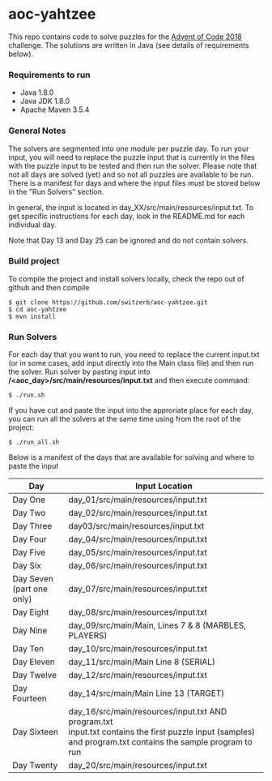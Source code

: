 # aoc-yahtzee

This repo contains code to solve puzzles for the [Advent of Code 2018](https://adventofcode.com/2018) challenge. The solutions
are written in Java (see details of requirements below).

### Requirements to run

* Java 1.8.0
* Java JDK 1.8.0
* Apache Maven 3.5.4

### General Notes
The solvers are segmented into one module per puzzle day. To run your input, you will need to replace the puzzle input that is currently in the files with the puzzle input to be tested and then run the solver. Please note that not all days are solved (yet) and so not all puzzles are available to be run. There is a manifest for days and where the input files must be stored below in the "Run Solvers" section.

In general, the input is located in day_XX/src/main/resources/input.txt. To get specific instructions for each day, look in the README.md for each individual day.

Note that Day 13 and Day 25 can be ignored and do not contain solvers.

### Build project
To compile the project and install solvers locally, check the repo out of github and then compile

    $ git clone https://github.com/switzerb/aoc-yahtzee.git
    $ cd aoc-yahtzee
    $ mvn install


### Run Solvers
For each day that you want to run, you need to replace the current input.txt (or in some cases, add input directly into the Main class file) and then run the solver. Run solver by pasting input into **<project-root>/<aoc_day>/src/main/resources/input.txt** and then execute command:

    $ ./run.sh

If you have cut and paste the input into the approriate place for each day, you can run all the solvers at the same time using from the root of the project:

    $ ./run_all.sh

Below is a manifest of the days that are available for solving and where to paste the input

| Day          |  Input Location                     |
| ------------ | ----------------------------------- |
| Day One | day_01/src/main/resources/input.txt |
| Day Two | day_02/src/main/resources/input.txt |
| Day Three | day03/src/main/resources/input.txt |
| Day Four | day_04/src/main/resources/input.txt |
| Day Five | day_05/src/main/resources/input.txt |
| Day Six | day_06/src/main/resources/input.txt |
| Day Seven (part one only) | day_07/src/main/resources/input.txt |
| Day Eight | day_08/src/main/resources/input.txt |
| Day Nine | day_09/src/main/Main, Lines 7 & 8 (MARBLES, PLAYERS)|
| Day Ten | day_10/src/main/resources/input.txt |
| Day Eleven | day_11/src/main/Main Line 8 (SERIAL) |
| Day Twelve | day_12/src/main/resources/input.txt |
| Day Fourteen | day_14/src/main/Main Line 13 (TARGET) |
| Day Sixteen | day_16/src/main/resources/input.txt AND program.txt <br> input.txt contains the first puzzle input (samples) and program.txt contains the sample program to run |
| Day Twenty | day_20/src/main/resources/input.txt |

